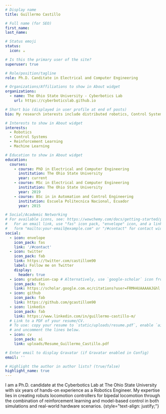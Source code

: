 ```yaml
---
# Display name
title: Guillermo Castillo

# Full name (for SEO)
first_name:
last_name: 

# Status emoji
status:
  icon: ☕️

# Is this the primary user of the site?
superuser: true

# Role/position/tagline
role: Ph.D. Canditate in Electrical and Computer Engineering

# Organizations/Affiliations to show in About widget
organizations:
  - name: The Ohio State University - Cyberbotics Lab
    url: https://cyberboticslab.github.io

# Short bio (displayed in user profile at end of posts)
bio: My research interests include distributed robotics, Control Systems and Reinforcement Learning.

# Interests to show in About widget
interests:
  - Robotics
  - Control Systems
  - Reinforcement Learning
  - Machine Learning

# Education to show in About widget
education:
  courses:
    - course: PhD in Electrical and Computer Engineering
      institution: The Ohio State University
      year: current
    - course: MSc in Electrical and Computer Engineering
      institution: The Ohio State University
      year: 2019
    - course: BSc in in Automation and Control Engineering
      institution: Escuela Politecnica Nacional, Ecuador
      year: 2015

# Social/Academic Networking
# For available icons, see: https://wowchemy.com/docs/getting-started/page-builder/#icons
#   For an email link, use "fas" icon pack, "envelope" icon, and a link in the
#   form "mailto:your-email@example.com" or "/#contact" for contact widget.
social:
  - icon: envelope
    icon_pack: fas
    link: '/#contact'
  - icon: twitter
    icon_pack: fab
    link: https://twitter.com/castillom90
    label: Follow me on Twitter
    display:
      header: true
  - icon: graduation-cap # Alternatively, use `google-scholar` icon from `ai` icon pack
    icon_pack: fas
    link: https://scholar.google.com.ec/citations?user=FRMH4UAAAAAJ&hl
  - icon: github
    icon_pack: fab
    link: https://github.com/gcastillom90
  - icon: linkedin
    icon_pack: fab
    link: https://www.linkedin.com/in/guillermo-castillo-m/
  # Link to a PDF of your resume/CV.
  # To use: copy your resume to `static/uploads/resume.pdf`, enable `ai` icons in `params.yaml`,
  # and uncomment the lines below.
  - icon: cv
    icon_pack: ai
    link: uploads/Resume_Guillermo_Castillo.pdf

# Enter email to display Gravatar (if Gravatar enabled in Config)
email: ''

# Highlight the author in author lists? (true/false)
highlight_name: true
---
```


I am a Ph.D. candidate at the Cyberbotics Lab at The Ohio State University with six years of hands-on experience as a Robotics Engineer. My expertise lies in creating robuts locomotion controllers for bipedal locomotion through the combination of reinforcement learning and model-based control in both simulations and real-world hardware scenarios. 
{style="text-align: justify;"}

